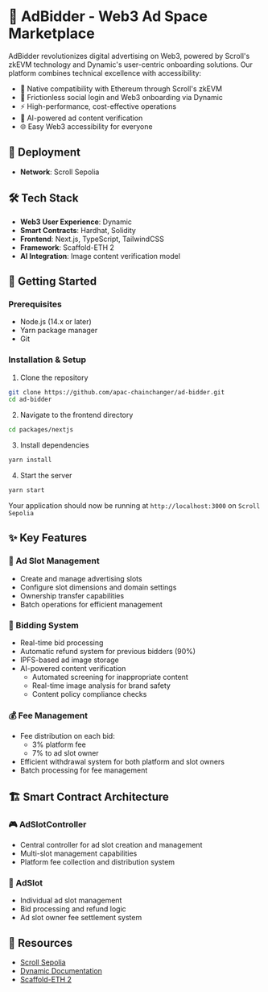 # 📢 AdBidder - Web3 Ad Space Marketplace
AdBidder revolutionizes digital advertising on Web3, powered by Scroll's zkEVM technology and Dynamic's user-centric onboarding solutions. Our platform combines technical excellence with accessibility:
- 🔄 Native compatibility with Ethereum through Scroll's zkEVM
- 🎯 Frictionless social login and Web3 onboarding via Dynamic
- ⚡ High-performance, cost-effective operations
- 🤖 AI-powered ad content verification
- 🌐 Easy Web3 accessibility for everyone

## 🚀 Deployment
- **Network**: Scroll Sepolia

## 🛠 Tech Stack
- **Web3 User Experience**: Dynamic
- **Smart Contracts**: Hardhat, Solidity
- **Frontend**: Next.js, TypeScript, TailwindCSS
- **Framework**: Scaffold-ETH 2
- **AI Integration**: Image content verification model

## 📝 Getting Started
### Prerequisites
- Node.js (14.x or later)
- Yarn package manager
- Git

### Installation & Setup
1. Clone the repository
```bash
git clone https://github.com/apac-chainchanger/ad-bidder.git
cd ad-bidder
```

2. Navigate to the frontend directory
```bash
cd packages/nextjs
```

3. Install dependencies
```bash
yarn install
```

4. Start the server
```bash
yarn start
```

Your application should now be running at `http://localhost:3000` on `Scroll Sepolia`

## ✨ Key Features
### 🎪 Ad Slot Management
- Create and manage advertising slots
- Configure slot dimensions and domain settings
- Ownership transfer capabilities
- Batch operations for efficient management

### 💫 Bidding System
- Real-time bid processing
- Automatic refund system for previous bidders (90%)
- IPFS-based ad image storage
- AI-powered content verification
  - Automated screening for inappropriate content
  - Real-time image analysis for brand safety
  - Content policy compliance checks

### 💰 Fee Management
- Fee distribution on each bid:
  - 3% platform fee
  - 7% to ad slot owner
- Efficient withdrawal system for both platform and slot owners
- Batch processing for fee management

## 🏗 Smart Contract Architecture
### 🎮 AdSlotController
- Central controller for ad slot creation and management
- Multi-slot management capabilities
- Platform fee collection and distribution system

### 📍 AdSlot
- Individual ad slot management
- Bid processing and refund logic
- Ad slot owner fee settlement system

## 🔗 Resources
- [Scroll Sepolia](https://docs.scroll.io/en/home/)
- [Dynamic Documentation](https://www.dynamic.xyz/docs)
- [Scaffold-ETH 2](https://scaffoldeth.io/)
